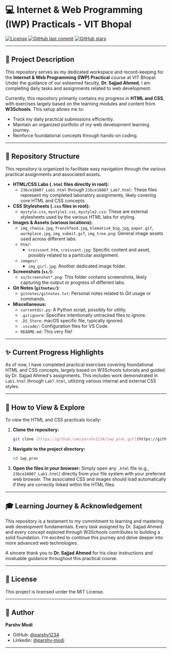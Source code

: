 # 💻 Internet & Web Programming (IWP) Practicals - VIT Bhopal

[![License](https://img.shields.io/badge/license-MIT-blue.svg)](https://opensource.org/licenses/MIT)
[![GitHub last commit](https://img.shields.io/github/last-commit/parshv1234/iwp_prac)](https://github.com/parshv1234/iwp_prac/commits/main)
[![GitHub stars](https://img.shields.io/github/stars/parshv1234/iwp_prac?style=social)](https://github.com/parshv1234/iwp_prac/stargazers)

---

## 📝 Project Description

This repository serves as my dedicated workspace and record-keeping for the **Internet & Web Programming (IWP) Practical** course at VIT Bhopal. Under the guidance of our esteemed faculty, **Dr. Sajjad Ahmed**, I am completing daily tasks and assignments related to web development.

Currently, this repository primarily contains my progress in **HTML and CSS**, with exercises largely based on the learning modules and content from **W3Schools**. This setup allows me to:

* Track my daily practical submissions efficiently.
* Maintain an organized portfolio of my web development learning journey.
* Reinforce foundational concepts through hands-on coding.

---

## 📂 Repository Structure

This repository is organized to facilitate easy navigation through the various practical assignments and associated assets.

* **HTML/CSS Labs (`.html` files directly in root):**
    * `23bce10807_Lab1.html` through `23bce10807_Lab7.html`: These files represent my completed laboratory assignments, likely covering core HTML and CSS concepts.
* **CSS Stylesheets (`.css` files in root):**
    * `mystyle.css`, `mystyle1.css`, `mystyle2.css`: These are external stylesheets used by the various HTML labs for styling.
* **Images & Assets (various locations):**
    * `img_chania.jpg`, `frenchfood.jpg`, `klematis4_big.jpg`, `paper.gif`, `workplace.jpg`, `img_submit.gif`, `img_tree.png`: General image assets used across different labs.
    * `htm/`:
        * `croissant.htm`, `croissant.jpg`: Specific content and asset, possibly related to a particular assignment.
    * `images/`:
        * `img_girl.jpg`: Another dedicated image folder.
* **Screenshots (`ss/`):**
    * `ss/Screenshot*.png`: This folder contains screenshots, likely capturing the output or progress of different labs.
* **Git Notes (`gitnotes/`):**
    * `gitnotes/gitnotes.txt`: Personal notes related to Git usage or commands.
* **Miscellaneous:**
    * `currentdir.py`: A Python script, possibly for utility.
    * `.gitignore`: Specifies intentionally untracked files to ignore.
    * `.DS_Store`: macOS specific file, typically ignored.
    * `.vscode/`: Configuration files for VS Code.
    * `README.md`: This very file!

---

## ✨ Current Progress Highlights

As of now, I have completed practical exercises covering foundational HTML and CSS concepts, largely based on W3Schools tutorials and guided by Dr. Sajjad Ahmed's assignments. This includes work demonstrated in `Lab1.html` through `Lab7.html`, utilizing various internal and external CSS styles.

---

## 🚀 How to View & Explore

To view the HTML and CSS practicals locally:

1.  **Clone the repository:**
    ```bash
    git clone [https://github.com/parshv1234/iwp_prac.git](https://github.com/parshv1234/iwp_prac.git)
    ```
2.  **Navigate to the project directory:**
    ```bash
    cd iwp_prac
    ```
3.  **Open the files in your browser:**
    Simply open any `.html` file (e.g., `23bce10807_Lab1.html`) directly from your file system with your preferred web browser. The associated CSS and images should load automatically if they are correctly linked within the HTML files.

---

## 🎓 Learning Journey & Acknowledgement

This repository is a testament to my commitment to learning and mastering web development fundamentals. Every task assigned by Dr. Sajjad Ahmed and every concept explored through W3Schools contributes to building a solid foundation. I'm excited to continue this journey and delve deeper into more advanced web technologies.

A sincere thank you to **Dr. Sajjad Ahmed** for his clear instructions and invaluable guidance throughout this practical course.

---

## 📜 License

This project is licensed under the MIT License.

---

## 👤 Author

**Parshv Modi**
* GitHub: [@parshv1234](https://github.com/parshv1234)
* Linkedin: [@parshv-modi](https://www.linkedin.com/in/parshv-modi/)
---